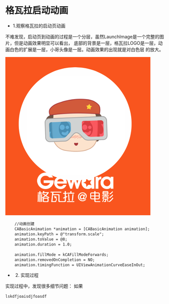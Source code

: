 

# 格瓦拉启动动画

* 1.观察格瓦拉的启动页动画 

 不难发现，启动页到动画的过程是一个分层，虽然LaunchImage是一个完整的图片，但是动画效果明显可以看出，
 底部的背景是一层，格瓦拉LOGO是一层，动画白色的扩展是一层，小哥头像是一层。动画效果的出现就是对白色层
 的放大。

![](Snip20160506_1.png)
``` objc
    //动画创建
    CABasicAnimation *animation = [CABasicAnimation animation];
    animation.keyPath = @"transform.scale";
    animation.toValue = @8;
    animation.duration = 1.0;
    
    animation.fillMode = kCAFillModeForwards;
    animation.removedOnCompletion = NO;
    animation.timingFunction = UIViewAnimationCurveEaseInOut;
```

* 2. 实现过程

 实现过程中，发现很多细节问题：
 如果

```objc
lskdfjoaisdjfoasdf

```

















